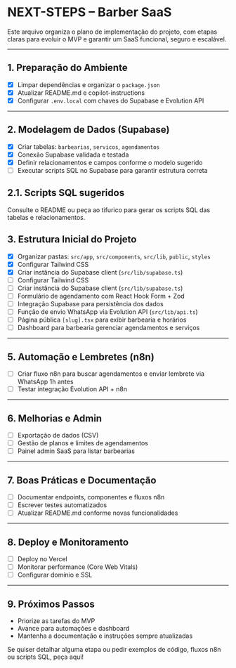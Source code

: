 # NEXT-STEPS – Barber SaaS

Este arquivo organiza o plano de implementação do projeto, com etapas claras para evoluir o MVP e garantir um SaaS funcional, seguro e escalável.

---

## 1. Preparação do Ambiente
- [x] Limpar dependências e organizar o `package.json`
- [x] Atualizar README.md e copilot-instructions
- [x] Configurar `.env.local` com chaves do Supabase e Evolution API

---

## 2. Modelagem de Dados (Supabase)
- [x] Criar tabelas: `barbearias`, `servicos`, `agendamentos`
- [x] Conexão Supabase validada e testada
- [x] Definir relacionamentos e campos conforme o modelo sugerido
- [ ] Executar scripts SQL no Supabase para garantir estrutura correta

## 2.1. Scripts SQL sugeridos
Consulte o README ou peça ao tifurico para gerar os scripts SQL das tabelas e relacionamentos.
## 3. Estrutura Inicial do Projeto
- [x] Organizar pastas: `src/app`, `src/components`, `src/lib`, `public`, `styles`
- [x] Configurar Tailwind CSS
- [x] Criar instância do Supabase client (`src/lib/supabase.ts`)
- [ ] Configurar Tailwind CSS
- [ ] Criar instância do Supabase client (`src/lib/supabase.ts`)
- [ ] Formulário de agendamento com React Hook Form + Zod
- [ ] Integração Supabase para persistência dos dados
- [ ] Função de envio WhatsApp via Evolution API (`src/lib/api.ts`)
- [ ] Página pública `[slug].tsx` para exibir barbearia e horários
- [ ] Dashboard para barbearia gerenciar agendamentos e serviços

---

## 5. Automação e Lembretes (n8n)
- [ ] Criar fluxo n8n para buscar agendamentos e enviar lembrete via WhatsApp 1h antes
- [ ] Testar integração Evolution API + n8n

---

## 6. Melhorias e Admin
- [ ] Exportação de dados (CSV)
- [ ] Gestão de planos e limites de agendamentos
- [ ] Painel admin SaaS para listar barbearias

---

## 7. Boas Práticas e Documentação
- [ ] Documentar endpoints, componentes e fluxos n8n
- [ ] Escrever testes automatizados
- [ ] Atualizar README.md conforme novas funcionalidades

---

## 8. Deploy e Monitoramento
- [ ] Deploy no Vercel
- [ ] Monitorar performance (Core Web Vitals)
- [ ] Configurar domínio e SSL

---

## 9. Próximos Passos
- Priorize as tarefas do MVP
- Avance para automações e dashboard
- Mantenha a documentação e instruções sempre atualizadas

Se quiser detalhar alguma etapa ou pedir exemplos de código, fluxos n8n ou scripts SQL, peça aqui!
